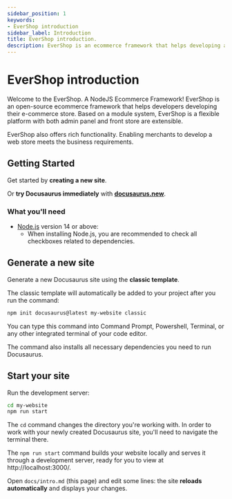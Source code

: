 ```yaml
---
sidebar_position: 1
keywords:
- EverShop introduction
sidebar_label: Introduction
title: EverShop introduction.
description: EverShop is an ecommerce framework that helps developing an e-commerce store. EverShop is a flexible with both admin panel and front store are extensible.
---
```


# EverShop introduction

Welcome to the EverShop. A NodeJS Ecommerce Framework!
EverShop is an open-source ecommerce framework that helps developers developing their e-commerce store. Based on a module system, EverShop is a flexible platform with both admin panel and front store are extensible.

EverShop also offers rich functionality. Enabling merchants to develop a web store meets the business requirements.

## Getting Started

Get started by **creating a new site**.

Or **try Docusaurus immediately** with **[docusaurus.new](https://docusaurus.new)**.

### What you'll need

- [Node.js](https://nodejs.org/en/download/) version 14 or above:
  - When installing Node.js, you are recommended to check all checkboxes related to dependencies.

## Generate a new site

Generate a new Docusaurus site using the **classic template**.

The classic template will automatically be added to your project after you run the command:

```bash
npm init docusaurus@latest my-website classic
```

You can type this command into Command Prompt, Powershell, Terminal, or any other integrated terminal of your code editor.

The command also installs all necessary dependencies you need to run Docusaurus.

## Start your site

Run the development server:

```bash
cd my-website
npm run start
```

The `cd` command changes the directory you're working with. In order to work with your newly created Docusaurus site, you'll need to navigate the terminal there.

The `npm run start` command builds your website locally and serves it through a development server, ready for you to view at http://localhost:3000/.

Open `docs/intro.md` (this page) and edit some lines: the site **reloads automatically** and displays your changes.
